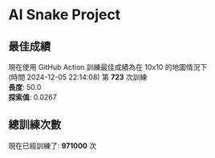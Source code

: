 
# AI Snake Project

## **最佳成績**


































































































































































































































































































現在使用 GitHub Action 訓練最佳成績為在 10x10 的地圖情況下  
(時間 2024-12-05 22:14:08) 第 **723** 次訓練  
**長度**: 50.0  
**探索值**: 0.0267





































































































































































































































































































































































































































































































































































































## 總訓練次數
現在已經訓練了: **971000** 次

